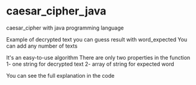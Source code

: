 # caesar_cipher_java

caesar_cipher with java programming language 

Example of decrypted text 
you can guess result with word_expected You can add any number of texts

It's an easy-to-use algorithm 
There are only two properties in the function
1- one string for decrypted text 
2- array of string for expected word 

You can see the full explanation in the code 
